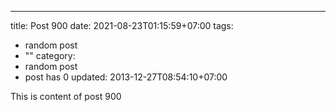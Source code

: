 ---
title: Post 900
date: 2021-08-23T01:15:59+07:00
tags:
  - random post
  - ""
category:
  - random post
  - post has 0
updated: 2013-12-27T08:54:10+07:00

This is content of post 900